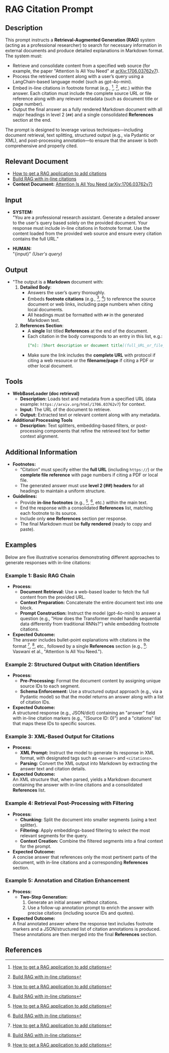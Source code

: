 # **RAG Citation Prompt**

## **Description**

This prompt instructs a **Retrieval-Augmented Generation (RAG)** system (acting as a professional researcher) to search for necessary information in external documents and produce detailed explanations in Markdown format. The system must:

- Retrieve and consolidate content from a specified web source (for example, the paper "Attention Is All You Need" at [arXiv:1706.03762v7](https://arxiv.org/html/1706.03762v7)).
- Process the retrieved content along with a user’s query using a LangChain-based language model (such as gpt-4o-mini).
- Embed in-line citations in footnote format (e.g., [^1], [^2], etc.) within the answer. Each citation must include the complete source URL or file reference along with any relevant metadata (such as document title or page number).
- Output the final answer as a fully rendered Markdown document with all major headings in level 2 (`##`) and a single consolidated **References** section at the end.

The prompt is designed to leverage various techniques—including document retrieval, text splitting, structured output (e.g., via Pydantic or XML), and post-processing annotation—to ensure that the answer is both comprehensive and properly cited.

## Relevant Document

- [How to get a RAG application to add citations](https://python.langchain.com/docs/how_to/qa_citations/)
- [Build RAG with in-line citations](https://docs.llamaindex.ai/en/stable/examples/workflow/citation_query_engine/)
- **Context Document:** [Attention Is All You Need (arXiv:1706.03762v7)](https://arxiv.org/html/1706.03762v7)

## **Input**

- **SYSTEM:**  
  "You are a professional research assistant. Generate a detailed answer to the user's query based solely on the provided document.
  Your response must include in-line citations in footnote format. Use the content loaded from the provided web source and ensure every citation contains the full URL."

- **HUMAN:**  
  "{input}" _(User's query)_

## **Output**

- "The output is a **Markdown** document with:
  1. **Detailed Body**:
     - Answers the user’s query thoroughly.
     - Embeds **footnote citations** (e.g., [^1], [^2]) to reference the source document or web links, including page numbers when citing local documents.
     - All headings must be formatted with `##` in the generated Markdown text.
  2. **References Section**:
     - A **single** list titled **References** at the end of the document.
     - Each citation in the body corresponds to an entry in this list, e.g.:
       ```markdown
       [^n]: [Short description or document title](full_URL_or_file_reference)
       ```
     - Make sure the link includes the **complete URL** with protocol if citing a web resource or the **filename/page** if citing a PDF or other local document.

## **Tools**

- **WebBaseLoader (doc retrieval)**
  - **Description:** Loads text and metadata from a specified URL (data example: `https://arxiv.org/html/1706.03762v7`) for context.
  - **Input:** The URL of the document to retrieve.
  - **Output:** Extracted text or relevant content along with any metadata.
- **Additional Processing Tools**
  - **Description:** Text splitters, embedding-based filters, or post-processing components that refine the retrieved text for better context alignment.

## **Additional Information**

- **Footnotes:**
  - “Citation” must specify either the **full URL** (including `https://`) or the **complete file reference** with page numbers if citing a PDF or local file.
  - The generated answer must use **level 2 (##) headers** for all headings to maintain a uniform structure.
- **Guidelines:**
  - Provide **in-line footnotes** (e.g., [^1], [^2], etc.) within the main text.
  - End the response with a consolidated **References** list, matching each footnote to its source.
  - Include only **one** **References** section per response.
  - The final Markdown must be **fully rendered** (ready to copy and paste).

## Examples

Below are five illustrative scenarios demonstrating different approaches to generate responses with in-line citations:

### Example 1: Basic RAG Chain

- **Process:**
  - **Document Retrieval:** Use a web-based loader to fetch the full content from the provided URL.
  - **Context Preparation:** Concatenate the entire document text into one block.
  - **Prompt Construction:** Instruct the model (gpt-4o-mini) to answer a question (e.g., "How does the Transformer model handle sequential data differently from traditional RNNs?") while embedding footnote citations.
- **Expected Outcome:**  
  The answer includes bullet-point explanations with citations in the format [^1], [^2], etc., followed by a single **References** section (e.g., [^1]: Vaswani et al., "Attention Is All You Need.").

### Example 2: Structured Output with Citation Identifiers

- **Process:**
  - **Pre-Processing:** Format the document content by assigning unique source IDs to each segment.
  - **Schema Enforcement:** Use a structured output approach (e.g., via a Pydantic model) so that the model returns an answer along with a list of citation IDs.
- **Expected Outcome:**  
  A structured response (e.g., JSON/dict) containing an "answer" field with in-line citation markers (e.g., "(Source ID: 0)") and a "citations" list that maps these IDs to specific sources.

### Example 3: XML-Based Output for Citations

- **Process:**
  - **XML Prompt:** Instruct the model to generate its response in XML format, with designated tags such as `<answer>` and `<citations>`.
  - **Parsing:** Convert the XML output into Markdown by extracting the answer text and citation details.
- **Expected Outcome:**  
  An XML structure that, when parsed, yields a Markdown document containing the answer with in-line citations and a consolidated **References** list.

### Example 4: Retrieval Post-Processing with Filtering

- **Process:**
  - **Chunking:** Split the document into smaller segments (using a text splitter).
  - **Filtering:** Apply embeddings-based filtering to select the most relevant segments for the query.
  - **Context Creation:** Combine the filtered segments into a final context for the prompt.
- **Expected Outcome:**  
  A concise answer that references only the most pertinent parts of the document, with in-line citations and a corresponding **References** section.

### Example 5: Annotation and Citation Enhancement

- **Process:**
  - **Two-Step Generation:**
    1. Generate an initial answer without citations.
    2. Use a follow-up annotation prompt to enrich the answer with precise citations (including source IDs and quotes).
- **Expected Outcome:**  
  A final annotated answer where the response text includes footnote markers and a JSON/structured list of citation annotations is produced. These annotations are then merged into the final **References** section.

## References

[^1]: [How to get a RAG application to add citations](https://python.langchain.com/docs/how_to/qa_citations/)
[^2]: [Build RAG with in-line citations](https://docs.llamaindex.ai/en/stable/examples/workflow/citation_query_engine/)
[^3]: [Attention Is All You Need (arXiv:1706.03762v7)](https://arxiv.org/html/1706.03762v7)
